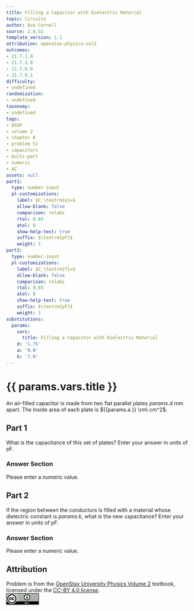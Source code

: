 ```yaml
---
title: Filling a Capacitor with Dielectric Material
topic: Circuits
author: Ava Cornell
source: 2.8.51
template_version: 1.1
attribution: openstax-physics-vol2
outcomes:
- 21.7.1.0
- 21.7.2.0
- 21.7.6.0
- 21.7.6.1
difficulty:
- undefined
randomization:
- undefined
taxonomy:
- undefined
tags:
- OSUP
- volume 2
- chapter 8
- problem 51
- capacitors
- multi-part
- numeric
- AC
assets: null
part1:
  type: number-input
  pl-customizations:
    label: $C_\textrm{e}=$
    allow-blank: false
    comparison: relabs
    rtol: 0.03
    atol: 0
    show-help-text: true
    suffix: $\textrm{pF}$
    weight: 1
part2:
  type: number-input
  pl-customizations:
    label: $C_\textrm{f}=$
    allow-blank: false
    comparison: relabs
    rtol: 0.03
    atol: 0
    show-help-text: true
    suffix: $\textrm{pF}$
    weight: 1
substitutions:
  params:
    vars:
      title: Filling a Capacitor with Dielectric Material
    d: '1.75'
    a: '9.0'
    k: '7.0'
---
```

# {{ params.vars.title }}
An air-filled capacitor is made from two flat parallel plates ${{params.d }} \textrm{ mm}$ apart. The inside area of each plate is ${{params.a }} \rm\ cm^2$.

## Part 1

What is the capacitance of this set of plates? Enter your answer in units of pF.

### Answer Section

Please enter a numeric value.

## Part 2

If the region between the conductors is filled with a material whose dielectric constant is ${{params.k }}$, what is the new capacitance? Enter your answer in units of pF.

### Answer Section

Please enter a numeric value.

## Attribution

Problem is from the [OpenStax University Physics Volume 2](https://openstax.org/details/books/university-physics-volume-2) textbook, licensed under the [CC-BY 4.0 license](https://creativecommons.org/licenses/by/4.0/).<br>![Image representing the Creative Commons 4.0 BY license.](https://raw.githubusercontent.com/firasm/bits/master/by.png)
